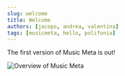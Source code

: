 ```yaml
---
slug: welcome
title: Welcome
authors: [jacopo, andrea, valentina]
tags: [musicmeta, hello, polifonia]
---
```


The first version of Music Meta is out!

![Overview of Music Meta](https://polifonia-project.github.io/music-meta-ontology/assets/images/music_meta-121d97e69ce0f8d6bd7f0b75336f0948.png)